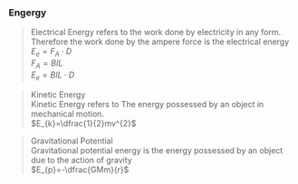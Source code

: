 ### Engergy
>Electrical Energy refers to the work done by electricity in any form.  
Therefore the work done by the ampere force is the electrical energy  
$E_{e}=F_{A}\cdot D$  
$F_{A}=BIL$  
$E_{e}=BIL\cdot D$  

>Kinetic Energy  
Kinetic Energy refers to The energy possessed by an object in mechanical motion.  
$E_{k}=\dfrac{1}{2}mv^{2}$  

>Gravitational Potential  
Gravitational potential energy is the energy possessed by an object due to the action of gravity  
$E_{p}=-\dfrac{GMm}{r}$